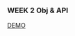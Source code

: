 ### WEEK 2 Obj & API
<a href="https://raindot.github.io/VuePractice/Week2_APIBasic/Products.html" target="_blank">DEMO</a>